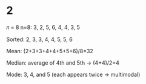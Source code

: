 # 2
𝑛 = 8
n=8: 3, 2, 5, 6, 4, 4, 3, 5

Sorted: 2, 3, 3, 4, 4, 5, 5, 6

Mean: (2+3+3+4+4+5+5+6)/8=32

Median: average of 4th and 5th → (4+4)/2=4

Mode: 3, 4, and 5 (each appears twice → multimodal)

